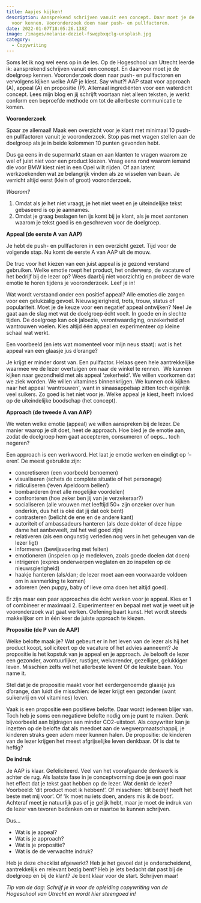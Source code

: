 ```yaml
---
title: Aapjes kijken!
description: Aansprekend schrijven vanuit een concept. Daar moet je de doelgroep
  voor kennen. Vooronderzoek doen naar push- en pullfactoren.
date: 2022-01-07T18:05:26.138Z
image: /images/melanie-deziel-fswqpbxqclg-unsplash.jpg
category:
  - Copywriting
---
```

Soms let ik nog wel eens op in de les. Op de Hogeschool van Utrecht leerde ik: aansprekend schrijven vanuit een concept. En daarvoor moet je de doelgroep kennen. Vooronderzoek doen naar push- en pullfactoren en vervolgens kijken welke AAP je kiest. Say whut?! AAP staat voor approach (A), appeal (A) en propositie (P). Allemaal ingrediënten voor een waterdicht concept. Lees mijn blog en jij schrijft voortaan niet alleen teksten, je werkt conform een beproefde methode om tot de allerbeste communicatie te komen. 

**Vooronderzoek** 

Spaar ze allemaal! Maak een overzicht voor je klant met minimaal 10 push- en pullfactoren vanuit je vooronderzoek. Stop pas met vragen stellen aan de doelgroep als je in beide kolommen 10 punten gevonden hebt.  

Dus ga eens in de supermarkt staan en aan klanten te vragen waarom ze wel of juist niet voor een product kiezen. Vraag eens rond waarom iemand die voor BMW kiest niet in een Opel wilt rijden. Of aan latent werkzoekenden wat ze belangrijk vinden als ze wisselen van baan. Je verricht altijd eerst (klein of groot) vooronderzoek.  

*Waarom?*

1. Omdat als je het niet vraagt, je het niet weet en je uiteindelijke tekst gebaseerd is op je aannames.
2. Omdat je graag beslagen ten ijs komt bij je klant, als je moet aantonen waarom je tekst goed is en geschreven voor de doelgroep.

**Appeal (de eerste A van AAP)**

Je hebt de push- en pullfactoren in een overzicht gezet. Tijd voor de volgende stap. Nu komt de eerste A van AAP uit de mouw.  

De truc voor het kiezen van een juist appeal is je gezond verstand gebruiken. Welke emotie roept het product, het onderwerp, de vacature of het bedrijf bij de lezer op? Wees daarbij niet voorzichtig en probeer de ware emotie te horen tijdens je vooronderzoek. Leef je in!  

Wat wordt verstaand onder een positief appeal? Alle emoties die zorgen voor een gelukzalig gevoel. Nieuwsgierigheid, trots, trouw, status of populariteit. Moet je de keuze voor een negatief appeal ontwijken? Nee! Je gaat aan de slag met wat de doelgroep écht voelt. In goede en in slechte tijden. De doelgroep kan ook jaloezie, verontwaardiging, onzekerheid of wantrouwen voelen. Kies altijd één appeal en experimenteer op kleine schaal wat werkt. 

Een voorbeeld (en iets wat momenteel voor mijn neus staat): wat is het appeal van een glaasje jus d’orange?  

Je krijgt er minder dorst van. Een pullfactor. Helaas geen hele aantrekkelijke waarmee we de lezer overtuigen om naar de winkel te rennen.  We kunnen kijken naar gezondheid met als appeal ‘zekerheid'. We willen voorkomen dat we ziek worden. We willen vitamines binnenkrijgen. We kunnen ook kijken naar het appeal ‘wantrouwen', want in sinaasappelsap zitten toch eigenlijk veel suikers. Zo goed is het niet voor je. Welke appeal je kiest, heeft invloed op de uiteindelijke boodschap (het concept).  

**Approach (de tweede A van AAP)** 

We weten welke emotie (appeal) we willen aanspreken bij de lezer. De manier waarop je dit doet, heet de approach. Hoe bied je de emotie aan, zodat de doelgroep hem gaat accepteren, consumeren of oeps... toch negeren?  

Een approach is een werkwoord. Het laat je emotie werken en eindigt op ‘–eren’. De meest gebruikte zijn:

* concretiseren (een voorbeeld benoemen)
* visualiseren (schets de complete situatie of het personage)
* ridiculiseren (‘even Apeldoorn bellen’)
* bombarderen (met alle mogelijke voordelen)
* confronteren (hoe zeker ben jij van je verzekeraar?)
* socialiseren (alle vrouwen met leeftijd 50+ zijn onzeker over hun onderkin, dus het is oké dat jij dat ook bent)
* contrasteren (belicht de ene en de andere kant)
* autoriteit of ambassadeurs hanteren (als deze dokter of deze hippe dame het aanbeveelt, zal het wel goed zijn)
* relativeren (als een ongunstig verleden nog vers in het geheugen van de lezer ligt)
* informeren (bewijsvoering met feiten)
* emotioneren (inspelen op je medeleven, zoals goede doelen dat doen)
* intrigeren (expres onderwerpen weglaten en zo inspelen op de nieuwsgierigheid)
* haakje hanteren (als/dan; de lezer moet aan een voorwaarde voldoen om in aanmerking te komen)
* adoreren (een puppy, baby of lieve oma doen het altijd goed).

Er zijn maar een paar approaches die écht werken voor je appeal. Kies er 1 of combineer er maximaal 2. Experimenteer en bepaal met wat je weet uit je vooronderzoek wat gaat werken. Oefening baart kunst. Het wordt steeds makkelijker om in één keer de juiste approach te kiezen.   

**Propositie (de P van de AAP)** 

Welke belofte maak je? Wat gebeurt er in het leven van de lezer als hij het product koopt, solliciteert op de vacature of het advies aanneemt? Je propositie is het kopstuk van je appeal en je approach. Je belooft de lezer een gezonder, avontuurlijker, rustiger, welvarender, gezelliger, gelukkiger leven. Misschien zelfs wel het allerbeste leven! Of de leukste baan. You name it. 

Stel dat je de propositie maakt voor het eerdergenoemde glaasje jus d’orange, dan luidt die misschien: de lezer krijgt een gezonder (want suikervrij en vol vitamines) leven. 

Vaak is een propositie een positieve belofte. Daar wordt iedereen blijer van. Toch heb je soms een negatieve belofte nodig om je punt te maken. Denk bijvoorbeeld aan bijdragen aan minder CO2-uitstoot. Als copywriter kan je inzetten op de belofte dat als meedoet aan de wegwerpmaatschappij, je kinderen straks geen adem meer kunnen halen. De propositie: de kinderen van de lezer krijgen het meest afgrijselijke leven denkbaar. Of is dat te heftig?

**De indruk** 

Je AAP is klaar. Gefeliciteerd. Veel van het voorafgaande denkwerk is achter de rug. Als laatste fase in je conceptvorming doe je een gooi naar het effect dat je tekst gaat hebben op de lezer. Wat denkt de lezer? Voorbeeld: ‘dit product moet ik hebben!’. Of misschien: ‘dit bedrijf heeft het beste met mij voor’. Of ‘ik moet nu iets doen, anders mis ik de boot’. Achteraf meet je natuurlijk pas of je gelijk hebt, maar je moet de indruk van de lezer van tevoren bedenken om er naartoe te kunnen schrijven.  

Dus... 

* Wat is je appeal? 
* Wat is je approach? 
* Wat is je propositie? 
* Wat is de de verwachte indruk? 

Heb je deze checklist afgewerkt? Heb je het gevoel dat je onderscheidend, aantrekkelijk en relevant bezig bent? Heb je iets bedacht dat past bij de doelgroep en bij de klant? Je bent klaar voor de start. Schrijven maar!  

*Tip van de dag: Schrijf je in voor de opleiding copywriting van de Hogeschool van Utrecht en wordt hier steengoed in!*